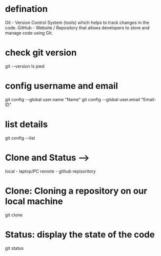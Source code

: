 # defination

Git - Version Control System (tools) which helps to track changes in the code.
GitHub - Website / Repository that allows developers to store and manage code using Git.

# check git version

git --version
ls
pwd

# config username and email

git config --global user.name "Name"
git config --global user.email "Email-ID"

# list details

git config --list

# Clone and Status -->

local - laptop/PC
remote - github repisoritory

# Clone: Cloning a repository on our local machine

git clone <!-- link -->

# Status: display the state of the code

git status
